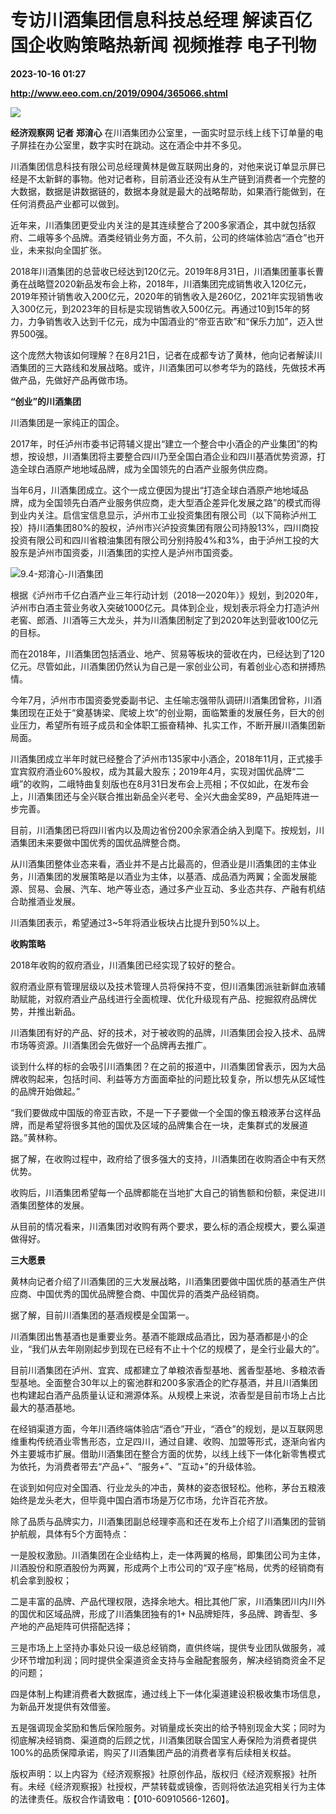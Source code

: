 # 专访川酒集团信息科技总经理 解读百亿国企收购策略热新闻 视频推荐 电子刊物

**2023-10-16 01:27**

**http://www.eeo.com.cn/2019/0904/365066.shtml**

![](http://upload.eeo.com.cn/2019/0904/thumb_650_305_1567570103595.jpg)

 **经济观察网 记者 郑淯心** 在川酒集团办公室里，一面实时显示线上线下订单量的电子屏挂在办公室里，数字实时在跳动。这在酒企中并不多见。

川酒集团信息科技有限公司总经理黄林是做互联网出身的，对他来说订单显示屏已经是不太新鲜的事物。他对记者称，目前酒业还没有从生产链到消费者一个完整的大数据，数据是讲数据链的，数据本身就是最大的战略帮助，如果酒行能做到，在任何消费品产业都可以做到。

近年来，川酒集团更受业内关注的是其连续整合了200多家酒企，其中就包括叙府、二峨等多个品牌。酒类经销业务方面，不久前，公司的终端体验店“酒仓”也开业，未来拟向全国扩张。

2018年川酒集团的总营收已经达到120亿元。2019年8月31日，川酒集团董事长曹勇在战略暨2020新品发布会上称，2018年，川酒集团完成销售收入120亿元，2019年预计销售收入200亿元，2020年的销售收入是260亿，2021年实现销售收入300亿元，到2023年的目标是实现销售收入500亿元。再通过10到15年的努力，力争销售收入达到千亿元，成为中国酒业的“帝亚吉欧”和“保乐力加”，迈入世界500强。

这个庞然大物该如何理解？在8月21日，记者在成都专访了黄林，他向记者解读川酒集团的三大路线和发展战略。或许，川酒集团可以参考华为的路线，先做技术再做产品，先做好产品再做市场。

**“创业”的川酒集团**

川酒集团是一家纯正的国企。

2017年，时任泸州市委书记蒋辅义提出“建立一个整合中小酒企的产业集团”的构想，按设想，川酒集团将主要整合四川乃至全国白酒企业和四川基酒优势资源，打造全球白酒原产地地域品牌，成为全国领先的白酒产业服务供应商。

当年6月，川酒集团成立。这个一成立便因为提出“打造全球白酒原产地地域品牌，成为全国领先白酒产业服务供应商，走大型酒企差异化发展之路”的模式而得到业内关注。启信宝信息显示，泸州市工业投资集团有限公司（以下简称泸州工投）持川酒集团80%的股权，泸州市兴泸投资集团有限公司持股13%，四川商投投资有限公司和四川省粮油集团有限公司分别持股4%和3%，由于泸州工投的大股东是泸州市国资委，川酒集团的实控人是泸州市国资委。

 ![9.4-郑淯心-川酒集团](http://upload.eeo.com.cn/2019/0904/1567598270200.png)

根据《泸州市千亿白酒产业三年行动计划（2018—2020年）》规划，到2020年，泸州市白酒主营业务收入突破1000亿元。具体到企业，规划表示将全力打造泸州老窖、郎酒、川酒等三大龙头，并为川酒集团制定了到2020年达到营收100亿元的目标。

而在2018年，川酒集团包括酒业、地产、贸易等板块的营收在内，已经达到了120亿元。尽管如此，川酒集团仍然认为自己是一家创业公司，有着创业心态和拼搏热情。

今年7月，泸州市市国资委党委副书记、主任喻志强带队调研川酒集团曾称，川酒集团现在正处于“奠基铸梁、爬坡上坎”的创业期，面临繁重的发展任务，巨大的创业压力，希望所有班子成员和全体职工振奋精神、扎实工作，不断开展川酒集团新局面。

川酒集团成立半年时就已经整合了泸州市135家中小酒企，2018年11月，正式接手宜宾叙府酒业60%股权，成为其最大股东；2019年4月，实现对国优品牌“二峨”的收购，二峨特曲复刻版也在8月31日发布会上亮相；不仅如此，在发布会上，川酒集团还与全兴联合推出新品全兴老号、全兴大曲金奖89，产品矩阵进一步完善。

目前，川酒集团已将四川省内以及周边省份200余家酒企纳入到麾下。按规划，川酒集团未来要做中国优秀的国优品牌整合商。

从川酒集团整体业态来看，酒业并不是占比最高的，但酒业是川酒集团的主体业务，川酒集团的发展策略是以酒业为主体，以基酒、成品酒为两翼；全面发展能源、贸易、会展、汽车、地产等业态，通过多产业互动、多业态共存、产融有机结合助推酒业发展。

川酒集团表示，希望通过3~5年将酒业板块占比提升到50%以上。

**收购策略**

2018年收购的叙府酒业，川酒集团已经实现了较好的整合。

叙府酒业原有管理层级以及技术管理人员将保持不变，但川酒集团派驻新鲜血液辅助赋能，对叙府酒业产品线进行全面梳理、优化升级现有产品、挖掘叙府品牌优势，并推出新品。

川酒集团有好的产品、好的技术，对于被收购的品牌，川酒集团会投入技术、品牌市场等资源。川酒集团会先做好一个品牌再去推广。

谈到什么样的标的会吸引川酒集团？在之前的报道中，川酒集团曾表示，因为大品牌收购起来，包括时间、利益等方方面面牵扯的问题比较复杂，所以想先从区域性的品牌开始做起。”

“我们要做成中国版的帝亚吉欧，不是一下子要做一个全国的像五粮液茅台这样品牌，而是希望将很多其他的国优及区域的品牌集合在一块，走集群式的发展道路。”黄林称。

据了解，在收购过程中，政府给了很多强大的支持，川酒集团在收购酒企中有天然优势。

收购后，川酒集团希望每一个品牌都能在当地扩大自己的销售额和份额，来促进川酒集团整体的发展。

从目前的情况看来，川酒集团对收购有两个要求，要么标的酒企规模大，要么渠道做得好。

**三大愿景**

黄林向记者介绍了川酒集团的三大发展战略，川酒集团要做中国优质的基酒生产供应商、中国优秀的国优品牌整合商、中国优异的酒类产品经销商。

据了解，目前川酒集团的基酒规模是全国第一。

川酒集团出售基酒也是重要业务。基酒不能跟成品酒比，因为基酒都是小的企业，“我们从去年刚刚起步到现在已经有不止十个亿的规模了，是全行业最大的”。

目前川酒集团在泸州、宜宾、成都建立了单粮浓香型基地、酱香型基地、多粮浓香型基地。全面整合30年以上的窖池群和200多家酒企的贮存基酒，并且川酒集团也构建起白酒产品质量认证和溯源体系。从规模上来说，浓香型是目前市场上占比最大的基酒基地。

在经销渠道方面，今年川酒终端体验店“酒仓”开业，“酒仓”的规划，是以互联网思维重构传统酒业零售形态，立足四川，通过自建、收购、加盟等形式，逐渐向省内外主要城市扩展。借助川酒集团在整合方面的优势，以线上线下一体化新零售模式为依托，为消费者带去“产品+”、“服务+”、“互动+”的升级体验。

在谈到如何应对全国酒、行业龙头的冲击，黄林的姿态很轻松。他称，茅台五粮液始终是龙头老大，但毕竟中国白酒市场是万亿市场，允许百花齐放。

除了品质与品牌实力，川酒集团副总经理李高和还在发布上介绍了川酒集团的营销护航舰，具体有5个方面特点：

一是股权激励。川酒集团在企业结构上，走一体两翼的格局，即集团公司为主体，川酒股份和原酒股份为两翼，形成两个上市公司的“双子座”格局，优秀的经销商有机会拿到股权；

二是丰富的品牌、产品代理权限，选择余地大。相比其他厂家，川酒集团川内川外的国优和区域品牌，形成了川酒集团独有的1+ N品牌矩阵，多品牌、跨香型、多产地的产品矩阵可供搭配选择；

三是市场上上坚持办事处只设一级总经销商，直供终端，提供专业团队做服务，减少环节增加利润；同时提供全渠道资金支持与金融配套服务，解决经销商资金不足的问题；

四是体制上构建消费者大数据库，通过线上下一体化渠道建设积极收集市场信息，为新品开发提供有效借鉴。

五是强调现金奖励和售后保险服务。对销量成长突出的给予特别现金大奖；同时为彻底解决经销商、渠道商的后顾之忧，川酒集团联合国宝人寿保险为消费者提供100%的品质保障承诺，购买了川酒集团产品的消费者享有后续相关权益。

版权声明：以上内容为《经济观察报》社原创作品，版权归《经济观察报》社所有。未经《经济观察报》社授权，严禁转载或镜像，否则将依法追究相关行为主体的法律责任。版权合作请致电：【010-60910566-1260】。